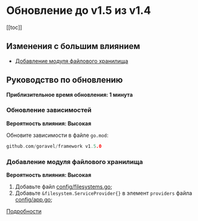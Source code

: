# Обновление до v1.5 из v1.4

[[toc]]

## Изменения с большим влиянием

- [Добавление модуля файлового хранилища](#add-file-storage-module)

## Руководство по обновлению

**Приблизительное время обновления: 1 минута**

### Обновление зависимостей

**Вероятность влияния: Высокая**

Обновите зависимости в файле `go.mod`:

```go
github.com/goravel/framework v1.5.0
```

### Добавление модуля файлового хранилища

**Вероятность влияния: Высокая**

1. Добавьте файл [config/filesystems.go](https://github.com/goravel/goravel/blob/v1.5.0/config/filesystems.go);
2. Добавьте `&filesystem.ServiceProvider{}` в элемент `providers` файла [config/app.go](https://github.com/goravel/goravel/blob/v1.5.0/config/app.go);

[Подробности](../digging-deeper/filesystem.md)

<CommentService/>